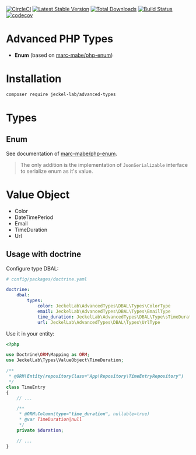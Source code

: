 [![CircleCI](https://circleci.com/gh/Jeckel-Lab/advanced-types.svg?style=svg)](https://circleci.com/gh/Jeckel-Lab/advanced-types)
[![Latest Stable Version](https://poser.pugx.org/jeckel-lab/advanced-types/v/stable)](https://packagist.org/packages/jeckel-lab/advanced-types) [![Total Downloads](https://poser.pugx.org/jeckel-lab/advanced-types/downloads)](https://packagist.org/packages/jeckel-lab/advanced-types)
[![Build Status](https://travis-ci.org/Jeckel-Lab/advanced-types.svg?branch=master)](https://travis-ci.org/Jeckel-Lab/advanced-types)
[![codecov](https://codecov.io/gh/jeckel-lab/advanced-types/branch/master/graph/badge.svg)](https://codecov.io/gh/jeckel-lab/advanced-types)

# Advanced PHP Types

- **Enum** (based on [marc-mabe/php-enum](https://github.com/marc-mabe/php-enum))

# Installation

```bash
composer require jeckel-lab/advanced-types
```

# Types

## Enum

See documentation of [marc-mabe/php-enum](https://github.com/marc-mabe/php-enum).

> The only addition is the implementation of `JsonSerializable` interface to serialize enum as it's value.

# Value Object

- Color
- DateTimePeriod
- Email
- TimeDuration
- Url

## Usage with doctrine

Configure type DBAL:

```yaml
# config/packages/doctrine.yaml

doctrine:
    dbal:
        types:
            color: JeckelLab\AdvancedTypes\DBAL\Types\ColorType
            email: JeckelLab\AdvancedTypes\DBAL\Types\EmailType
            time_duration: JeckelLab\AdvancedTypes\DBAL\Type\sTimeDurationType
            url: JeckelLab\AdvancedTypes\DBAL\Types\UrlType
```

Use it in your entity:

```php
<?php

use Doctrine\ORM\Mapping as ORM;
use JeckelLab\Types\ValueObject\TimeDuration;

/**
 * @ORM\Entity(repositoryClass="App\Repository\TimeEntryRepository")
 */
class TimeEntry
{
    // ...

    /**
     * @ORM\Column(type="time_duration", nullable=true)
     * @var TimeDuration|null
     */
    private $duration;

    // ...
}
```
